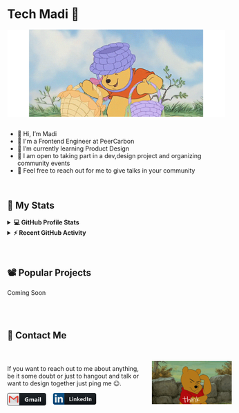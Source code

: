 # Tech Madi 👋

<div align="center">
<img  width="700" alt="GIF" align="center" src="./assets/pooh-basket.gif">
</div>

<br/>

- 👋 Hi, I’m Madi
- 💼 I'm a  Frontend Engineer at PeerCarbon
- 🌱 I’m currently learning Product Design  
- :clap: I am open to  taking part in a dev,design project and  organizing community events
- :balloon: Feel free to reach out for  me to give talks in your community

<br/>

## :art: My Stats 
<details> 
  <summary><b>💻 GitHub Profile Stats</b></summary>
  <br/>
  <p>
    <a href="https://github.com/anuraghazra/github-readme-stats"><img alt="Tech Madi's Github Stats" src="https://github-readme-stats.vercel.app/api?username=TechMadi&show_icons=true&count_private=false&theme=radical" height="192px"/></a>
<br/>
  <br/>
  </p>
<p >
    <a href="https://git.io/streak-stats"><img alt="Tech Madi's Github Streak   Stats" src="http://github-readme-streak-stats.herokuapp.com?user=TechMadi&theme=radical" height="192px"/></a>
<br/>
 <img src="https://github-readme-stats.vercel.app/api/top-langs?username=TechMadi&show_icons=true&locale=en&layout=compact&theme=radical" alt="Tech Madi" height="192px"/>
  </p>
</details>


<details>
  <summary><b>⚡ Recent GitHub Activity</b></summary>
  <br/>
   <a href="https://github.com/TechMadi"><img alt="Tech Madi's Activity Graph" src=https://github-readme-activity-graph.vercel.app/graph?username=TechMadi&theme=dracula)" /></a>
  <br/>
</details>

<br/>
<br/>

## :film_projector: Popular Projects
Coming Soon

<a >
  <!-- Change the `github-readme-stats.anuraghazra1.vercel.app` to `github-readme-stats.vercel.app`  -->

[//]: # (  <img align="center" src="https://github-readme-stats.anuraghazra1.vercel.app/api/pin/?username=aastha12&repo=MDX-Food-Safety-Hackathon&theme=onedark" />)
</a>  


<a >
  <!-- Change the `github-readme-stats.anuraghazra1.vercel.app` to `github-readme-stats.vercel.app`  -->

[//]: # (  <img align="center" src="https://github-readme-stats.anuraghazra1.vercel.app/api/pin/?username=aastha12&repo=Loan_Prediction&theme=onedark" />)
</a> 


<br/>
<br/>

## :call_me_hand: Contact Me

<div class="contact">

[//]: # (IMAGE)
  <img alt="GIF" src="./assets/pooh-think.gif" class="contact-gif">

[//]: # (DESCRIPTION)
  
<div style="display: flex; flex-direction:column">

<p>
If you want to reach out to me about anything, be it some doubt or just to hangout and talk or want to design together just ping me 😉.</p>
<div class="links">
<a href="mailto:winnieamandela@gmail.com">
      <img align="left" alt="Gmail" width="90" src="./assets/icons/gmail.png" style="margin-right: 1rem;" />
    </a>
    <a href="https://www.linkedin.com/in/TechMadi/">
      <img align="left" alt="Linkedin" width="100" src="./assets/icons/linkedin.png" />
    </a>
 </br>
    </br>
    
</div>
</div>
</div>

 <!--[if !mso]><!-->
<style>
.contact{
display: flex;
flex-direction:row-reverse;
align-items:center
}
.contact-gif{
padding:1rem;
width:50vw;
}
  @media (max-width: 800px) {
    .contact {
      flex-direction: column;
      align-items: start ; /* Optional: Center the content when the screen is less than 600 pixels wide */
    }
 .contact-gif {
      width: 100%; /* Optional: Make the image take the full width of the container */
    }
  }
</style>
<!--<![endif]-->


